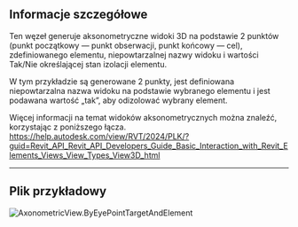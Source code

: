 ## Informacje szczegółowe
Ten węzeł generuje aksonometryczne widoki 3D na podstawie 2 punktów (punkt początkowy — punkt obserwacji, punkt końcowy — cel), zdefiniowanego elementu, niepowtarzalnej nazwy widoku i wartości Tak/Nie określającej stan izolacji elementu.

W tym przykładzie są generowane 2 punkty, jest definiowana niepowtarzalna nazwa widoku na podstawie wybranego elementu i jest podawana wartość „tak”, aby odizolować wybrany element.

Więcej informacji na temat widoków aksonometrycznych można znaleźć, korzystając z poniższego łącza.
https://help.autodesk.com/view/RVT/2024/PLK/?guid=Revit_API_Revit_API_Developers_Guide_Basic_Interaction_with_Revit_Elements_Views_View_Types_View3D_html

___
## Plik przykładowy

![AxonometricView.ByEyePointTargetAndElement](./Revit.Elements.Views.AxonometricView.ByEyePointTargetAndElement_img.jpg)
